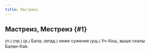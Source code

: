```yaml
---
title: Мастреиз
---
```

## Мастреиз, Местреиз {#1}

⦅п.⦆ ⦅пр.⦆ ⦅р.⦆ Бала; ⦅впад.⦆ ниже сужения ⦅ущ.⦆ Уч-Кош, выше скалы Балан-Кая.
